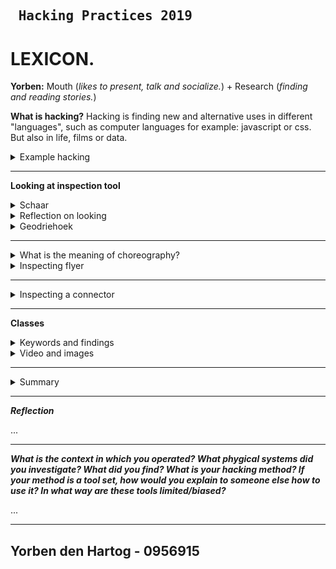 ## <pre>                         Hacking Practices 2019</pre>
# **LEXICON.**


**Yorben:** Mouth (_likes to present, talk and socialize._) + Research (_finding and reading stories._)

**What is hacking?**
Hacking is finding new and alternative uses in different "languages", such as computer languages for example: javascript or css.
But also in life, films or data. 
<details>
 <summary> Example hacking </summary>
<img src="http://blog.thequietman.co.uk/wp-content/uploads/2011/05/Quiet-Man-type-low-res.jpg" width="400" height="600" />
</details>

---

**Looking at inspection tool**

<details> 
 <summary> Schaar </summary>
 
* 2 Messen met zwaartekracht
* Herkenbaar geluid
* 2 objecten = 1 vast
* 2 benen, 2 ogen, 2 personen
* Geluid bouwt op naar een afsluiting
* Weerspiegeld
* Stainless steel with stains
* Tegenovergestelde
* zachte rond handvat
* twee scherpe messen
* Assosiatie bang voor jezelf snijden
* Ook nostalgisch
* Een vloeiend object
* Een zwaartekracht object, valt naar beneden
* Het past perfect
* Sterk en robuust
* Gebruikersvriendelijk en gemaakt om vast te houden
</details>

<details> 
 <summary> Reflection on looking </summary>
*
</details>


<details> 
 <summary> Geodriehoek </summary>

* Gelegd over tekst en wordt een masker
* Een niet definitieve cut up techniek
* 2 objecten = 1 vast
* 2 benen, 2 ogen, 2 personen
* Geluid bouwt op naar een afsluiting
* Weerspiegeld
* Stainless steel with stains
* Tegenovergestelde
* zachte rond handvat
* twee scherpe messen
* Assosiatie bang voor jezelf snijden
* Ook nostalgisch
* Een vloeiend object
* Een zwaartekracht object, valt naar beneden
* Het past perfect
* Sterk en robuust
* Gebruikersvriendelijk en gemaakt om vast te houden

</details>

---

<details> 
 <summary> What is the meaning of choreography? </summary>
 
* Inspected the reading possibilities in a flyer
* Graphic design

</details>


<details> 
 <summary> Inspecting flyer  </summary>

* Inspected the reading possibilities in a flyer
* Graphic design 
* Cutting so you still can read it

</details>

---


<details> 
 <summary> Inspecting a connector </summary>

* Water heater
* Vloeiende buis voor water
* 1 Connector (digitaal)
* Geheel is een connector
* Draden zelf kunnen connecten
* Draad door buis
* Een groot onderdeel bestaande uit onderdeel
* Complex object
* Gelast aan elkaar
* Gelijmd aan elkaar
* Zwaar object
* Kruik gebruikt worden // Alles wat opgewarmt moet worden
* Het kan een airco worden 

</details>

---

**Classes**

<details> 
 <summary> Keywords and findings </summary>

* 

</details>

<details> 
 <summary> Video and images </summary>

* 

</details>

---


</details>

<details> 
 <summary> Summary </summary>

* 

</details>

---

***Reflection***

...

---

***What is the context in which you operated? What phygical systems did you investigate? What did you find? What is your hacking method? If your method is a tool set, how would you explain to someone else how to use it? In what way are these tools limited/biased?***

...

---

<H2> Yorben den Hartog - 0956915 </h2>

